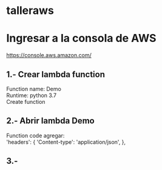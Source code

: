 # talleraws
# Ingresar a la consola de AWS 
https://console.aws.amazon.com/

## 1.- Crear lambda function
Function name: Demo<br>
Runtime: python 3.7<br> 
Create function<br>
## 2.- Abrir lambda Demo
Function code agregar:<br>
        'headers': {
            'Content-type': 'application/json',
        },

## 3.- 
